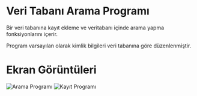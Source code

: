 # Veri Tabanı Arama Programı

Bir veri tabanına kayıt ekleme ve veritabanı içinde arama yapma fonksiyonlarını içerir.

Program varsayılan olarak kimlik bilgileri veri tabanına göre düzenlenmiştir.

# Ekran Görüntüleri

![Arama Programı](https://user-images.githubusercontent.com/103260281/190659682-4f85cb56-c58d-4ae0-ad40-f9949330a9f5.png)
![Kayıt Programı](https://user-images.githubusercontent.com/103260281/190660189-eec4b869-70d2-424a-b697-70005461eee8.png)
